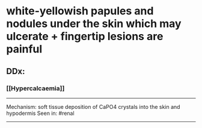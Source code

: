 # white-yellowish papules and nodules under the skin which may ulcerate + fingertip lesions are painful  
## DDx:
### [[Hypercalcaemia]]

---
Mechanism: soft tissue deposition of CaPO4 crystals into the skin and hypodermis
Seen in: #renal 

---